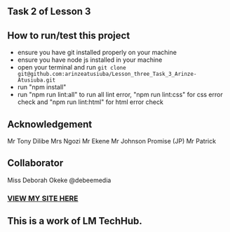 ## Task 2 of Lesson 3
## How to run/test this project
* ensure you have git installed properly on your machine
* ensure you have node js installed in your machine
* open your terminal and run `git clone git@github.com:arinzeatusiuba/Lesson_three_Task_3_Arinze-Atusiuba.git`
* run "npm install"
* run "npm run lint:all" to run all lint error, "npm run lint:css" for css error check and "npm run lint:html" for html error check
## Acknowledgement
Mr Tony Dilibe
Mrs Ngozi
Mr Ekene
Mr Johnson Promise (JP)
Mr Patrick
## Collaborator
Miss Deborah Okeke @debeemedia
### [VIEW MY SITE HERE](https://arinzeatusiuba.github.io/Lesson_three_Task_3_Arinze-Atusiuba/)
## This is a work of LM TechHub.